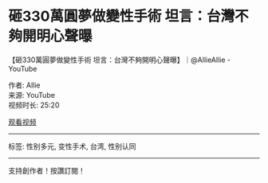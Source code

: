 # 砸330萬圓夢做變性手術 坦言：台灣不夠開明心聲曝

【砸330萬圓夢做變性手術 坦言：台灣不夠開明心聲曝】｜@AllieAllie - YouTube

作者: Allie  
来源: YouTube  
视频时长: 25:20

[观看视频](https://www.youtube.com/watch?v=72A06K5Xgnk)

---

标签: 性别多元, 变性手术, 台湾, 性别认同

---

支持創作者！按讚訂閱！
